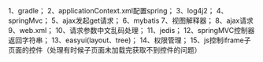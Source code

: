 1、gradle；
2、applicationContext.xml配置spring；
3、log4j2；
4、springMvc；
5、ajax发起get请求；
6、mybatis
7、视图解释器；
8、ajax请求
9、web.xml；
10、请求参数中文乱码处理；
11、jedis；
12、springMVC控制器返回字符串；
13、easyui(layout、tree)；
14、权限管理；
15、js控制iframe子页面的控件（处理有时候子页面未加载完获取不到控件的问题）